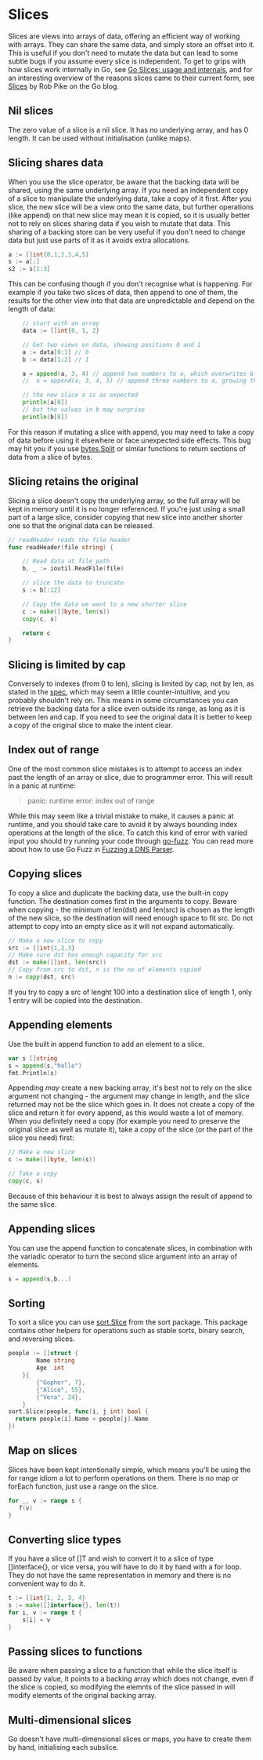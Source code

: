 # Slices

Slices are views into arrays of data, offering an efficient way of working with arrays. They can share the same data, and simply store an offset into it. This is useful if you don't need to mutate the data but can lead to some subtle bugs if you assume every slice is independent. To get to grips with how slices work internally in Go, see [Go Slices: usage and internals](https://blog.golang.org/go-slices-usage-and-internals), and for an interesting overview of the reasons slices came to their current form, see [Slices](https://blog.golang.org/slices) by Rob Pike on the Go blog.

## Nil slices

The zero value of a slice is a nil slice. It has no underlying array, and has 0 length. It can be used without initialisation \(unlike maps\).

## Slicing shares data

When you use the slice operator, be aware that the backing data will be shared, using the same underlying array. If you need an independent copy of a slice to manipulate the underlying data, take a copy of it first. After you slice, the new slice will be a view onto the same data, but further operations \(like append\) on that new slice may mean it is copied, so it is usually better not to rely on slices sharing data if you wish to mutate that data. This sharing of a backing store can be very useful if you don't need to change data but just use parts of it as it avoids extra allocations.

```go
a := []int{0,1,2,3,4,5}
s := a[:]
s2 := s[1:3]
```

This can be confusing though if you don't recognise what is happening. For example if you take two slices of data, then append to one of them, the results for the other view into that data are unpredictable and depend on the length of data:

```go
	// start with an array
	data := []int{0, 1, 2}

	// Get two views on data, showing positions 0 and 1
	a := data[0:1] // 0
	b := data[1:2] // 1

	a = append(a, 3, 4) // append two numbers to a, which overwrites b
	//	a = append(a, 3, 4, 5) // append three numbers to a, growing the slice, leaving b alone

    // the new slice a is as expected
    println(a[0]) 
    // but the values in b may surprise
	println(b[0]) 
```

For this reason if mutating a slice with append, you may need to take a copy of data before using it elsewhere or face unexpected side effects. This bug may hit you if you use [bytes.Split](https://golang.org/pkg/bytes/#Split) or similar functions to return sections of data from a slice of bytes.


## Slicing retains the original

Slicing a slice doesn't copy the underlying array, so the full array will be kept in memory until it is no longer referenced. If you're just using a small part of a large slice, consider copying that new slice into another shorter one so that the original data can be released.

```go
// readHeader reads the file header
func readHeader(file string) {

    // Read data at file path
    b, _ := ioutil.ReadFile(file)

    // slice the data to truncate
    s := b[:12]

    // Copy the data we want to a new shorter slice
    c := make([]byte, len(s))
    copy(c, s)

    return c   
}
```

## Slicing is limited by cap

Conversely to indexes \(from 0 to len\), slicing is limited by cap, not by len, as stated in the [spec](https://golang.org/ref/spec#Slice_expressions), which may seem a little counter-intuitive, and you probably shouldn't rely on. This means in some circumstances you can retrieve the backing data for a slice even outside its range, as long as it is between len and cap. If you need to see the original data it is better to keep a copy of the original slice to make the intent clear.


## Index out of range

One of the most common slice mistakes is to attempt to access an index past the length of an array or slice, due to programmer error. This will result in a panic at runtime:

> panic: runtime error: index out of range

While this may seem like a trivial mistake to make, it causes a panic at runtime, and you should take care to avoid it by always bounding index operations at the length of the slice. To catch this kind of error with varied input you should try running your code through [go-fuzz](https://github.com/dvyukov/go-fuzz#trophies). You can read more about how to use Go Fuzz in [Fuzzing a DNS Parser](https://blog.cloudflare.com/dns-parser-meet-go-fuzzer/).

## Copying slices 

To copy a slice and duplicate the backing data, use the built-in copy function. The destination comes first in the arguments to copy. Beware when copying - the minimum of len(dst) and len(src) is chosen as the length of the new slice, so the destination will need enough space to fit src. Do not attempt to copy into an empty slice as it will not expand automatically. 

```go
// Make a new slice to copy
src := []int{1,2,3}
// Make sure dst has enough capacity for src
dst := make([]int, len(src))
// Copy from src to dst, n is the no of elements copied
n := copy(dst, src)
```

If you try to copy a src of lenght 100 into a destination slice of length 1, only 1 entry will be copied into the destination.

## Appending elements

Use the built in append function to add an element to a slice.

```go
var s []string
s = append(s,"hello")
fmt.Println(s)
```

Appending _may_ create a new backing array, it's best not to rely on the slice argument not changing - the argument may change in length, and the slice returned may not be the slice which goes in. It does not create a copy of the slice and return it for every append, as this would waste a lot of memory. When you definitely need a copy \(for example you need to preserve the original slice as well as mutate it\), take a copy of the slice \(or the part of the slice you need\) first:

```go
// Make a new slice
c := make([]byte, len(s))

// Take a copy
copy(c, s)
```

Because of this behaviour it is best to always assign the result of append to the same slice.

## Appending slices

You can use the append function to concatenate slices, in combination with the variadic operator to turn the second slice argument into an array of elements.

```go
s = append(s,b...)
```

## Sorting

To sort a slice you can use [sort.Slice](https://golang.org/pkg/sort/#Slice) from the sort package. This package contains other helpers for operations such as stable sorts, binary search, and reversing slices.

```go
people := []struct {
        Name string
        Age  int
    }{
        {"Gopher", 7},
        {"Alice", 55},
        {"Vera", 24},
    }
sort.Slice(people, func(i, j int) bool { 
  return people[i].Name < people[j].Name 
})
```

## Map on slices

Slices have been kept intentionally simple, which means you'll be using the for range idiom a lot to perform operations on them. There is no map or forEach function, just use a range on the slice.

```go
for _, v := range s {
   f(v)
}
```

## Converting slice types

If you have a slice of \[\]T and wish to convert it to a slice of type \[\]interface{}, or vice versa, you will have to do it by hand with a for loop. They do not have the same representation in memory and there is no convenient way to do it.

```go
t := []int{1, 2, 3, 4}
s := make([]interface{}, len(t))
for i, v := range t {
    s[i] = v
}
```

## Passing slices to functions

Be aware when passing a slice to a function that while the slice itself is passed by value, it points to a backing array which does not change, even if the slice is copied, so modifying the elemnts of the slice passed in will modify elements of the original backing array. 

## Multi-dimensional slices

Go doesn't have multi-dimensional  slices or maps, you have to create them by hand, initialising each subslice.

